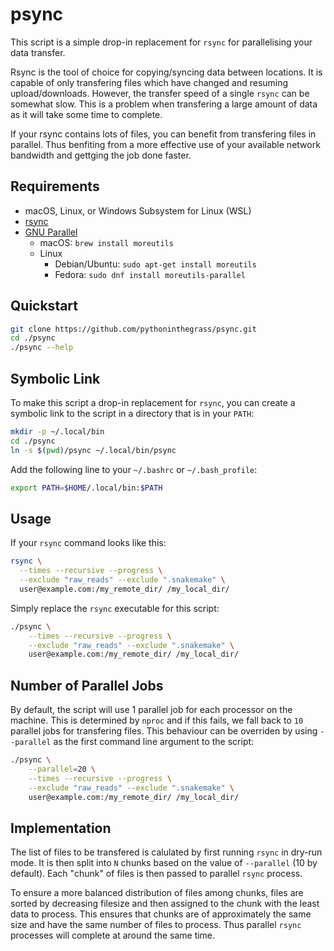 # psync

This script is a simple drop-in replacement for `rsync` for parallelising your data transfer.

Rsync is the tool of choice for copying/syncing data between locations.
It is capable of only transfering files which have changed and resuming upload/downloads.
However, the transfer speed of a single `rsync` can be somewhat slow.
This is a problem when transfering a large amount of data as it will take some time to complete.

If your rsync contains lots of files, you can benefit from transfering files in parallel.
Thus benfiting from a more effective use of your available network bandwidth and gettging the job done faster.

## Requirements

* macOS, Linux, or Windows Subsystem for Linux (WSL)
* [rsync](https://rsync.samba.org/)
* [GNU Parallel](https://www.gnu.org/software/parallel/)
  * macOS: `brew install moreutils`
  * Linux
    * Debian/Ubuntu: `sudo apt-get install moreutils`
    * Fedora: `sudo dnf install moreutils-parallel`

## Quickstart

```bash
git clone https://github.com/pythoninthegrass/psync.git
cd ./psync
./psync --help
```

## Symbolic Link

To make this script a drop-in replacement for `rsync`, you can create a symbolic link to the script in a directory that is in your `PATH`:

```bash
mkdir -p ~/.local/bin
cd ./psync
ln -s $(pwd)/psync ~/.local/bin/psync
```

Add the following line to your `~/.bashrc` or `~/.bash_profile`:

```bash
export PATH=$HOME/.local/bin:$PATH
```

## Usage

If your `rsync` command looks like this:

```bash
rsync \
  --times --recursive --progress \
  --exclude "raw_reads" --exclude ".snakemake" \
  user@example.com:/my_remote_dir/ /my_local_dir/
```

Simply replace the `rsync` executable for this script:

```bash
./psync \
    --times --recursive --progress \
    --exclude "raw_reads" --exclude ".snakemake" \
    user@example.com:/my_remote_dir/ /my_local_dir/
```

## Number of Parallel Jobs

By default, the script will use 1 parallel job for each processor on the machine.
This is determined by `nproc` and if this fails, we fall back to `10` parallel jobs for transfering files.
This behaviour can be overriden by using `--parallel` as the first command line argument to the script:

```bash
./psync \
    --parallel=20 \
    --times --recursive --progress \
    --exclude "raw_reads" --exclude ".snakemake" \
    user@example.com:/my_remote_dir/ /my_local_dir/
```

## Implementation

The list of files to be transfered is calulated by first running `rsync` in dry-run mode.
It is then split into `N` chunks based on the value of `--parallel` (10 by default).
Each "chunk" of files is then passed to parallel `rsync` process.

To ensure a more balanced distribution of files among chunks, files are sorted by decreasing filesize and then assigned to the chunk with the least data to process.
This ensures that chunks are of approximately the same size and have the same number of files to process.
Thus parallel `rsync` processes will complete at around the same time.
